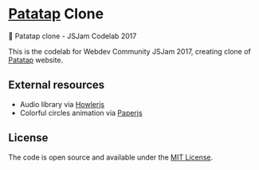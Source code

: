 # [Patatap](https://patatap.com/) Clone
:musical_note: Patatap clone - JSJam Codelab 2017

This is the codelab for Webdev Community JSJam 2017, creating clone of [Patatap](https://patatap.com/) website.

## External resources

* Audio library via [Howlerjs](https://howlerjs.com/)
* Colorful circles animation via [Paperjs](http://paperjs.org/)

## License

The code is open source and available under the [MIT License](LICENSE.md).
